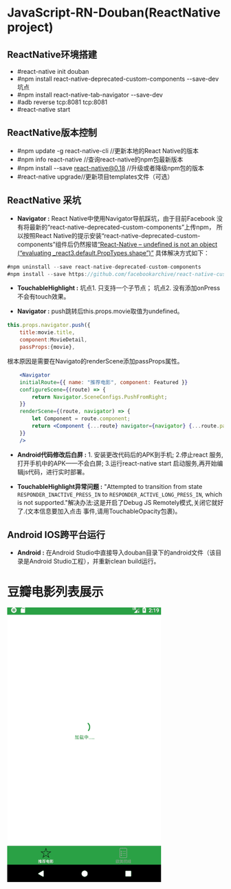 # JavaScript-RN-Douban(ReactNative project)

## ReactNative环境搭建
  * #react-native init douban
  * #npm install react-native-deprecated-custom-components --save-dev 坑点
  * #npm install react-native-tab-navigator --save-dev
  * #adb reverse tcp:8081 tcp:8081
  * #react-native start

## ReactNative版本控制
  * #npm update -g react-native-cli //更新本地的React Native的版本
  * #npm info react-native //查询react-native的npm包最新版本
  * #npm install --save react-native@0.18 //升级或者降级npm包的版本
  * #react-native upgrade//更新项目templates文件（可选）

## ReactNative 采坑
* **Navigator :** React Native中使用Navigator导航踩坑，由于目前Facebook 没有将最新的“react-native-deprecated-custom-components”上传npm，
所以按照React Native的提示安装“react-native-deprecated-custom-components”组件后仍然报错[“React-Native – undefined is not an object (“evaluating _react3.default.PropTypes.shape”)”](https://stackoverflow.com/questions/47420285/react-native-undefined-is-not-an-object-evaluating-react3-default-proptypes)
具体解决方式如下：
```jsx
#npm uninstall --save react-native-deprecated-custom-components
#npm install --save https://github.com/facebookarchive/react-native-custom-components.git
```
* **TouchableHighlight :** 坑点1. 只支持一个子节点； 坑点2. 没有添加onPress 不会有touch效果。

* **Navigator :** push跳转后this.props.movie取值为undefined。
```jsx
this.props.navigator.push({
    title:movie.title,
    component:MovieDetail,
    passProps:{movie},

```
根本原因是需要在Navigato的renderScene添加passProps属性。
```jsx
    <Navigator
	initialRoute={{ name: "推荐电影", component: Featured }}
	configureScene={(route) => {
	    return Navigator.SceneConfigs.PushFromRight;
	}}
	renderScene={(route, navigator) => {
	    let Component = route.component;
	    return <Component {...route} navigator={navigator} {...route.passProps} />
	}}
    />
```
* **Android代码修改后白屏 :** 1. 安装更改代码后的APK到手机; 2.停止react 服务,打开手机中的APK——不会白屏; 3.运行react-native start 
启动服务,再开始编辑js代码，进行实时部署。

* **TouchableHighlight异常问题 :** "Attempted to transition from state `RESPONDER_INACTIVE_PRESS_IN` to `RESPONDER_ACTIVE_LONG_PRESS_IN`, 
which is not supported."解决办法:这是开启了Debug JS Remotely模式,关闭它就好了.(文本信息要加入点击
事件,请用TouchableOpacity包裹)。

## Android IOS跨平台运行
* **Android :**  在Android Studio中直接导入douban目录下的android文件（该目录是Android Studio工程），并重新clean build运行。

# 豆瓣电影列表展示
![image](https://github.com/Jony-Li/JavaScript-RN-Douban/blob/master/douban/JavaScript-RN-Douban.gif)